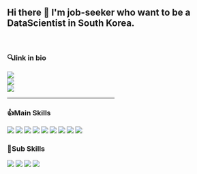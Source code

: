 
## Hi there 👋 I'm job-seeker who want to be a DataScientist in South Korea.  
<br>
<h3> 🔍link in bio </h3>
<p>

  <a href="https://aeda.tistory.com/" target="_blank"><img src="https://img.shields.io/badge/Blog-009900?style=flat-square&logo=GitHub%20Sponsors&logoColor=white"/></a><br>
  <a href="mailto:92aeda@gmail.com" target="_blank"><img src="https://img.shields.io/badge/92aeda@gmail.com-EA4335?style=flat-square&logo=Gmail&logoColor=white"/></a><br>
  <a href="https://www.notion.so/Data-Scientist-cd3f91dd843d47d18fc6e4fcd0d861ca" target="_blank"><img src="https://img.shields.io/badge/Notion-000000?style=flat-square&logo=Notion&logoColor=white"/></a><br>

</p>
<hr align="center" style="dotted 10px; width: 50%">

### 👍Main Skills
<p>
    <img src="https://img.shields.io/badge/-Python-000000?style=flat&logo=Python"/>
    <img src="https://img.shields.io/badge/-Tensorflow-000000?style=flat&logo=Tensorflow"/>
    <img src="https://img.shields.io/badge/-Keras-000000?style=flat&logo=Keras"/>
    <img src="https://img.shields.io/badge/-SAS-000000?style=flat&logo=SAS"/>
    <img src="https://img.shields.io/badge/-Django-000000?style=flat&logo=Django"/>
    <img src="https://img.shields.io/badge/-Scikitlearn-000000?style=flat&logo=scikitlearn"/>
    <img src="https://img.shields.io/badge/-PyTorch-000000?style=flat&logo=PyTorch"/>
    <img src="https://img.shields.io/badge/-AWS-000000?style=flat&logo=Amazon AWS"/>
    <img src="https://img.shields.io/badge/-Spark-000000?style=flat&logo=ApacheSpark"/>

</p>

### 🙌Sub Skills
<p>
    <img src="https://img.shields.io/badge/-Slack-000000?style=flat&logo=Slack"/>
    <img src="https://img.shields.io/badge/-Notion-000000?style=flat&logo=Notion"/>
    <img src="https://img.shields.io/badge/-Tableau-000000?style=flat&logo=Tableau"/>
    <img src="https://img.shields.io/badge/-AbletonLive-000000?style=flat&logo=AbletonLive"/>
</p>




<!--
**tkasod2/tkasod2** is a ✨ _special_ ✨ repository because its `README.md` (this file) appears on your GitHub profile.

Here are some ideas to get you started:

- 🔭 I’m currently working on ...
- 🌱 I’m currently learning ...
- 👯 I’m looking to collaborate on ...
- 🤔 I’m looking for help with ...
- 💬 Ask me about ...
- 📫 How to reach me: ...
- 😄 Pronouns: ...
- ⚡ Fun fact: ...
-->
